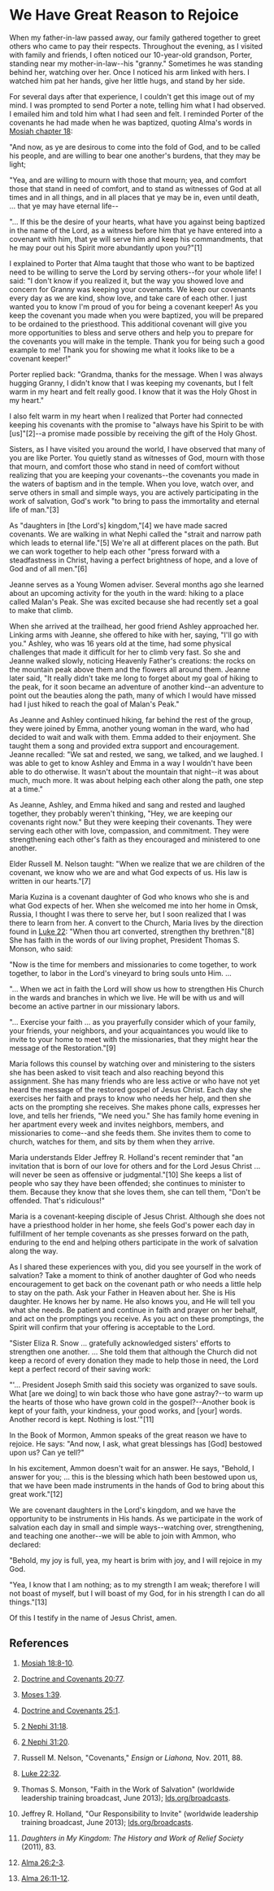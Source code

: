 # We Have Great Reason to Rejoice

When my father-in-law passed away, our family gathered together to greet
others who came to pay their respects. Throughout the evening, as I visited
with family and friends, I often noticed our 10-year-old grandson, Porter,
standing near my mother-in-law--his "granny." Sometimes he was standing behind
her, watching over her. Once I noticed his arm linked with hers. I watched him
pat her hands, give her little hugs, and stand by her side.

For several days after that experience, I couldn't get this image out of my
mind. I was prompted to send Porter a note, telling him what I had observed. I
emailed him and told him what I had seen and felt. I reminded Porter of the
covenants he had made when he was baptized, quoting Alma's words in [Mosiah
chapter 18](https://www.lds.org/scriptures/bofm/mosiah/18.8-10?lang=eng#7):

"And now, as ye are desirous to come into the fold of God, and to be called
his people, and are willing to bear one another's burdens, that they may be
light;

"Yea, and are willing to mourn with those that mourn; yea, and comfort those
that stand in need of comfort, and to stand as witnesses of God at all times
and in all things, and in all places that ye may be in, even until death, ...
that ye may have eternal life--

"... If this be the desire of your hearts, what have you against being baptized
in the name of the Lord, as a witness before him that ye have entered into a
covenant with him, that ye will serve him and keep his commandments, that he
may pour out his Spirit more abundantly upon you?"[1]

I explained to Porter that Alma taught that those who want to be baptized need
to be willing to serve the Lord by serving others--for your whole life! I
said: "I don't know if you realized it, but the way you showed love and
concern for Granny was keeping your covenants. We keep our covenants every day
as we are kind, show love, and take care of each other. I just wanted you to
know I'm proud of you for being a covenant keeper! As you keep the covenant
you made when you were baptized, you will be prepared to be ordained to the
priesthood. This additional covenant will give you more opportunities to bless
and serve others and help you to prepare for the covenants you will make in
the temple. Thank you for being such a good example to me! Thank you for
showing me what it looks like to be a covenant keeper!"

Porter replied back: "Grandma, thanks for the message. When I was always
hugging Granny, I didn't know that I was keeping my covenants, but I felt warm
in my heart and felt really good. I know that it was the Holy Ghost in my
heart."

I also felt warm in my heart when I realized that Porter had connected keeping
his covenants with the promise to "always have his Spirit to be with
[us]"[2]--a promise made possible by receiving the gift of the Holy Ghost.

Sisters, as I have visited you around the world, I have observed that many of
you are like Porter. You quietly stand as witnesses of God, mourn with those
that mourn, and comfort those who stand in need of comfort without realizing
that you are keeping your covenants--the covenants you made in the waters of
baptism and in the temple. When you love, watch over, and serve others in
small and simple ways, you are actively participating in the work of
salvation, God's work "to bring to pass the immortality and eternal life of
man."[3]

As "daughters in [the Lord's] kingdom,"[4] we have made sacred covenants. We
are walking in what Nephi called the "strait and narrow path which leads to
eternal life."[5] We're all at different places on the path. But we can work
together to help each other "press forward with a steadfastness in Christ,
having a perfect brightness of hope, and a love of God and of all men."[6]

Jeanne serves as a Young Women adviser. Several months ago she learned about
an upcoming activity for the youth in the ward: hiking to a place called
Malan's Peak. She was excited because she had recently set a goal to make that
climb.

When she arrived at the trailhead, her good friend Ashley approached her.
Linking arms with Jeanne, she offered to hike with her, saying, "I'll go with
you." Ashley, who was 16 years old at the time, had some physical challenges
that made it difficult for her to climb very fast. So she and Jeanne walked
slowly, noticing Heavenly Father's creations: the rocks on the mountain peak
above them and the flowers all around them. Jeanne later said, "It really
didn't take me long to forget about my goal of hiking to the peak, for it soon
became an adventure of another kind--an adventure to point out the beauties
along the path, many of which I would have missed had I just hiked to reach
the goal of Malan's Peak."

As Jeanne and Ashley continued hiking, far behind the rest of the group, they
were joined by Emma, another young woman in the ward, who had decided to wait
and walk with them. Emma added to their enjoyment. She taught them a song and
provided extra support and encouragement. Jeanne recalled: "We sat and rested,
we sang, we talked, and we laughed. I was able to get to know Ashley and Emma
in a way I wouldn't have been able to do otherwise. It wasn't about the
mountain that night--it was about much, much more. It was about helping each
other along the path, one step at a time."

As Jeanne, Ashley, and Emma hiked and sang and rested and laughed together,
they probably weren't thinking, "Hey, we are keeping our covenants right now."
But they were keeping their covenants. They were serving each other with love,
compassion, and commitment. They were strengthening each other's faith as they
encouraged and ministered to one another.

Elder Russell M. Nelson taught: "When we realize that we are children of the
covenant, we know who we are and what God expects of us. His law is written in
our hearts."[7]

Maria Kuzina is a covenant daughter of God who knows who she is and what God
expects of her. When she welcomed me into her home in Omsk, Russia, I thought
I was there to serve her, but I soon realized that I was there to learn from
her. A convert to the Church, Maria lives by the direction found in [Luke
22](https://www.lds.org/scriptures/nt/luke/22.32?lang=eng#31): "When thou art
converted, strengthen thy brethren."[8] She has faith in the words of our
living prophet, President Thomas S. Monson, who said:

"Now is the time for members and missionaries to come together, to work
together, to labor in the Lord's vineyard to bring souls unto Him. ...

"... When we act in faith the Lord will show us how to strengthen His Church in
the wards and branches in which we live. He will be with us and will become an
active partner in our missionary labors.

"... Exercise your faith ... as you prayerfully consider which of your family,
your friends, your neighbors, and your acquaintances you would like to invite
to your home to meet with the missionaries, that they might hear the message
of the Restoration."[9]

Maria follows this counsel by watching over and ministering to the sisters she
has been asked to visit teach and also reaching beyond this assignment. She
has many friends who are less active or who have not yet heard the message of
the restored gospel of Jesus Christ. Each day she exercises her faith and
prays to know who needs her help, and then she acts on the prompting she
receives. She makes phone calls, expresses her love, and tells her friends,
"We need you." She has family home evening in her apartment every week and
invites neighbors, members, and missionaries to come--and she feeds them. She
invites them to come to church, watches for them, and sits by them when they
arrive.

Maria understands Elder Jeffrey R. Holland's recent reminder that "an
invitation that is born of our love for others and for the Lord Jesus Christ ...
will never be seen as offensive or judgmental."[10] She keeps a list of people
who say they have been offended; she continues to minister to them. Because
they know that she loves them, she can tell them, "Don't be offended. That's
ridiculous!"

Maria is a covenant-keeping disciple of Jesus Christ. Although she does not
have a priesthood holder in her home, she feels God's power each day in
fulfillment of her temple covenants as she presses forward on the path,
enduring to the end and helping others participate in the work of salvation
along the way.

As I shared these experiences with you, did you see yourself in the work of
salvation? Take a moment to think of another daughter of God who needs
encouragement to get back on the covenant path or who needs a little help to
stay on the path. Ask your Father in Heaven about her. She is His daughter. He
knows her by name. He also knows you, and He will tell you what she needs. Be
patient and continue in faith and prayer on her behalf, and act on the
promptings you receive. As you act on these promptings, the Spirit will
confirm that your offering is acceptable to the Lord.

"Sister Eliza R. Snow ... gratefully acknowledged sisters' efforts to strengthen
one another. ... She told them that although the Church did not keep a record of
every donation they made to help those in need, the Lord kept a perfect record
of their saving work:

"'... President Joseph Smith said this society was organized to save souls. What
[are we doing] to win back those who have gone astray?--to warm up the hearts
of those who have grown cold in the gospel?--Another book is kept of your
faith, your kindness, your good works, and [your] words. Another record is
kept. Nothing is lost.'"[11]

In the Book of Mormon, Ammon speaks of the great reason we have to rejoice. He
says: "And now, I ask, what great blessings has [God] bestowed upon us? Can ye
tell?"

In his excitement, Ammon doesn't wait for an answer. He says, "Behold, I
answer for you; ... this is the blessing which hath been bestowed upon us, that
we have been made instruments in the hands of God to bring about this great
work."[12]

We are covenant daughters in the Lord's kingdom, and we have the opportunity
to be instruments in His hands. As we participate in the work of salvation
each day in small and simple ways--watching over, strengthening, and teaching
one another--we will be able to join with Ammon, who declared:

"Behold, my joy is full, yea, my heart is brim with joy, and I will rejoice in
my God.

"Yea, I know that I am nothing; as to my strength I am weak; therefore I will
not boast of myself, but I will boast of my God, for in his strength I can do
all things."[13]

Of this I testify in the name of Jesus Christ, amen.

## References

  1.  [Mosiah 18:8-10](https://www.lds.org/scriptures/bofm/mosiah/18.8-10?lang=eng#7).

  2.  [Doctrine and Covenants 20:77](https://www.lds.org/scriptures/dc-testament/dc/20.77?lang=eng#76).

  3.  [Moses 1:39](https://www.lds.org/scriptures/pgp/moses/1.39?lang=eng#38).

  4.  [Doctrine and Covenants 25:1](https://www.lds.org/scriptures/dc-testament/dc/25.1?lang=eng#0).

  5.  [2 Nephi 31:18](https://www.lds.org/scriptures/bofm/2-ne/31.18?lang=eng#17).

  6.  [2 Nephi 31:20](https://www.lds.org/scriptures/bofm/2-ne/31.20?lang=eng#19).

  7.  Russell M. Nelson, "Covenants," _Ensign_ or _Liahona,_ Nov. 2011, 88.

  8.  [Luke 22:32](https://www.lds.org/scriptures/nt/luke/22.32?lang=eng#31).

  9.  Thomas S. Monson, "Faith in the Work of Salvation" (worldwide leadership training broadcast, June 2013); [lds.org/broadcasts](http://www.lds.org/broadcasts/article/worldwide-leadership-training/2013/06/faith-in-the-work-of-salvation).

  10.  Jeffrey R. Holland, "Our Responsibility to Invite" (worldwide leadership training broadcast, June 2013); [lds.org/broadcasts](http://www.lds.org/broadcasts/article/worldwide-leadership-training/2013/06/our-responsibility-to-invite).

  11.  _Daughters in My Kingdom: The History and Work of Relief Society_ (2011), 83.

  12.  [Alma 26:2-3](https://www.lds.org/scriptures/bofm/alma/26.2-3?lang=eng#1).

  13.  [Alma 26:11-12](https://www.lds.org/scriptures/bofm/alma/26.11-12?lang=eng#10).

